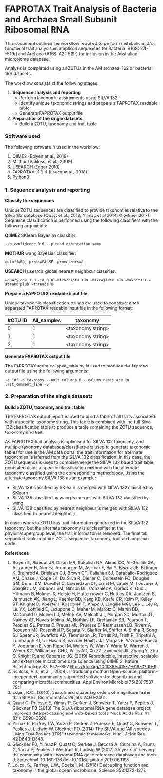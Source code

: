 # FAPROTAX Trait Analysis of Bacteria and Archaea Small Subunit Ribosomal RNA

This document outlines the workflow required to perform metabolic and/or functional trait analysis on amplicon sequences for Bacteria (B16S: 27f--519r) and Archaea (A16S: A2f-519r) for inclusion in the Australian microbiome database.

Analysis is completed using all ZOTUs in the AM archaeal 16S or bacterial 16S datasets. 

The workflow consists of the following stages:

1. **Sequence analysis and reporting**
    - Perform taxonomic assignments using SILVA 132
    - Identify unique taxonomic strings and prepare a FAPROTAX readable table
    - Generate FAPROTAX output file
2. **Preparation of the single datasets**
    - Build a ZOTU, taxonomy and trait table

### **Software used**

The following software is used in the workflow:

1. QIIME2 (Bolyen et al., 2019)
2. Mothur (Schloss, et al., 2009)
3. USEARCH (Edgar 2010)
4. FAPROTAX v1.2.4 (Louca et al., 2016)
5. Python3

### 1. Sequence analysis and reporting

**Classify the sequences**

Unique ZOTU sequences are classified to provide taxonomies relative to the Silva 132 database (Quast et al., 2013; Yilmaz et al 2014; Glöckner 2017). Sequence classification is performed using the following classifiers with the following arguments:

**QIIME2** SKlearn Bayesian classifier:

    --p-confidence 0.6 --p-read-orientation same

**MOTHUR** wang Bayesian classifier:

    cutoff=60, probs=FALSE, processors=8

**USEARCH** usearch_global nearest neighbour classifier:

    -query_cov 1.0 -id 0.8 -maxaccepts 100 -maxrejects 100 -maxhits 1 -strand plus -threads 8

**Prepare a FAPROTAX readable input file**

Unique taxonomic classification strings are used to construct a tab separated FAPROTAX readable input file in the following format:

| #OTU ID | All_samples | taxonomy             |
| ------- | ----------- | --------             |
| 0       | 1           | \<taxonomy string\>  |
| 1       | 1           | \<taxonomy string\>  |
| 2       | 1           | \<taxonomy string\>  |


**Generate FAPROTAX output file**

The FAPROTAX script collapse_table.py is used to produce the faprotax output file using the following arguments:

    -c "#" -d taxonomy --omit_columns 0 --column_names_are_in last_comment_line -v

### 2. Preparation of the single datasets

**Build a ZOTU, taxonomy and trait table**

The FAPROTAX output report is used to build a table of all traits associated with a specific taxonomy string. This table is combined with the full Silva 132 classification table to produce a table containing the ZOTU sequence, taxonomy and trait.

As FAPROTAX trait analysis is optimised for SILVA 132 taxonomy, and multiple taxonomy databases/classifiers are used to generate taxonomic tables for use in the AM data portal the trait information for alternate taxonomies is inferred from the SILVA 132 classification. In this case, the ZOTU sequence is used to combine/merge the SILVA 132 based trait table generated using a specific classification method with the alternate taxonomy classified using the corresponding methodology. Using the alternate taxonomy SILVA 138 as an example:

- SILVA 138 classified by SKlearn is merged with SILVA 132 classified by SKlearn
- SILVA 138 classified by wang is merged with SILVA 132 classified by wang
- SILVA 138 classified by nearest neighbour is merged with SILVA 132 classified by nearest neighbour

In cases where a ZOTU has trait information generated in the SILVA 132 taxonomy, but the alternate taxonomy is unclassified at the phylum/supergroup level, the trait information is removed. The final tab separated table contains ZOTU sequence, taxonomy, trait and amplicon code.

**References**
1. Bolyen E, Rideout JR, Dillon MR, Bokulich NA, Abnet CC, Al-Ghalith GA, Alexander H, Alm EJ, Arumugam M, Asnicar F, Bai Y, Bisanz JE, Bittinger K, Brejnrod A, Brislawn CJ, Brown CT, Callahan BJ, Caraballo-Rodríguez AM, Chase J, Cope EK, Da Silva R, Diener C, Dorrestein PC, Douglas GM, Durall DM, Duvallet C, Edwardson CF, Ernst M, Estaki M, Fouquier J, Gauglitz JM, Gibbons SM, Gibson DL, Gonzalez A, Gorlick K, Guo J, Hillmann B, Holmes S, Holste H, Huttenhower C, Huttley GA, Janssen S, Jarmusch AK, Jiang L, Kaehler BD, Kang KB, Keefe CR, Keim P, Kelley ST, Knights D, Koester I, Kosciolek T, Kreps J, Langille MGI, Lee J, Ley R, Liu YX, Loftfield E, Lozupone C, Maher M, Marotz C, Martin BD, McDonald D, McIver LJ, Melnik AV, Metcalf JL, Morgan SC, Morton JT, Naimey AT, Navas-Molina JA, Nothias LF, Orchanian SB, Pearson T, Peoples SL, Petras D, Preuss ML, Pruesse E, Rasmussen LB, Rivers A, Robeson MS, Rosenthal P, Segata N, Shaffer M, Shiffer A, Sinha R, Song SJ, Spear JR, Swafford AD, Thompson LR, Torres PJ, Trinh P, Tripathi A, Turnbaugh PJ, Ul-Hasan S, van der Hooft JJJ, Vargas F, Vázquez-Baeza Y, Vogtmann E, von Hippel M, Walters W, Wan Y, Wang M, Warren J, Weber KC, Williamson CHD, Willis AD, Xu ZZ, Zaneveld JR, Zhang Y, Zhu Q, Knight R, and Caporaso JG. (2019) Reproducible, interactive, scalable and extensible microbiome data science using QIIME 2. Nature Biotechnology 37: 852--857.<https://doi.org/10.1038/s41587-019-0209-9>.
2. Schloss, P.D., et al., (2009). Introducing mothur: Open-source, platform-independent, community-supported software for describing and comparing microbial communities. Appl Environ Microbiol 75(23):7537-7541.
3. Edgar, R.C., (2010), Search and clustering orders of magnitude faster than BLAST, Bioinformatics 26(19): 2460-2461.
4. Quast C, Pruesse E, Yilmaz P, Gerken J, Schweer T, Yarza P, Peplies J, Glöckner FO (2013) The SILVA ribosomal RNA gene database project: improved data processing and web-based tools. Nucl. Acids Res. 41 (D1): D590-D596.
5. Yilmaz P, Parfrey LW, Yarza P, Gerken J, Pruesse E, Quast C, Schweer T, Peplies J, Ludwig W, Glöckner FO (2014) The SILVA and "All-species Living Tree Project (LTP)" taxonomic frameworks. Nucl. Acids Res. 42:D643-D648.
6. Glöckner FO, Yilmaz P, Quast C, Gerken J, Beccati A, Ciuprina A, Bruns G, Yarza P, Peplies J, Westram R, Ludwig W (2017) 25 years of serving the community with ribosomal RNA gene reference databases and tools. J. Biotechnol. 10:169-176.doi: 10.1016/j.jbiotec.2017.06.1198
7. Louca, S., Parfrey, L.W., Doebeli, M. (2016) Decoupling function and taxonomy in the global ocean microbiome. Science 353:1272-1277.
